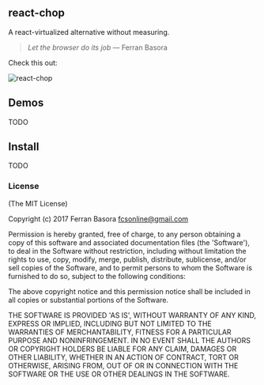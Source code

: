## react-chop

A react-virtualized alternative without measuring.

> *Let the browser do its job* — Ferran Basora

Check this out:

![react-chop](https://cloud.githubusercontent.com/assets/135988/24015189/fb8c00de-0a87-11e7-9808-00256a43333e.gif)

## Demos

TODO

## Install

TODO

### License

(The MIT License)

Copyright (c) 2017 Ferran Basora <fcsonline@gmail.com>

Permission is hereby granted, free of charge, to any person obtaining a copy of this software and associated documentation files (the 'Software'), to deal in the Software without restriction, including without limitation the rights to use, copy, modify, merge, publish, distribute, sublicense, and/or sell copies of the Software, and to permit persons to whom the Software is furnished to do so, subject to the following conditions:

The above copyright notice and this permission notice shall be included in all copies or substantial portions of the Software.

THE SOFTWARE IS PROVIDED 'AS IS', WITHOUT WARRANTY OF ANY KIND, EXPRESS OR IMPLIED, INCLUDING BUT NOT LIMITED TO THE WARRANTIES OF MERCHANTABILITY, FITNESS FOR A PARTICULAR PURPOSE AND NONINFRINGEMENT. IN NO EVENT SHALL THE AUTHORS OR COPYRIGHT HOLDERS BE LIABLE FOR ANY CLAIM, DAMAGES OR OTHER LIABILITY, WHETHER IN AN ACTION OF CONTRACT, TORT OR OTHERWISE, ARISING FROM, OUT OF OR IN CONNECTION WITH THE SOFTWARE OR THE USE OR OTHER DEALINGS IN THE SOFTWARE.
